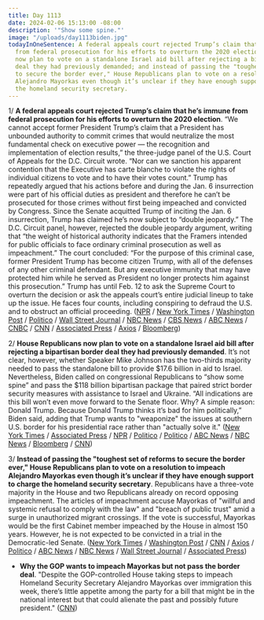 ```yaml
---
title: Day 1113
date: 2024-02-06 15:13:00 -08:00
description: '"Show some spine."'
image: "/uploads/day1113biden.jpg"
todayInOneSentence: A federal appeals court rejected Trump’s claim that he’s immune
  from federal prosecution for his efforts to overturn the 2020 election; House Republicans
  now plan to vote on a standalone Israel aid bill after rejecting a bipartisan border
  deal they had previously demanded; and instead of passing the "toughest set of reforms
  to secure the border ever," House Republicans plan to vote on a resolution to impeach
  Alejandro Mayorkas even though it’s unclear if they have enough support to charge
  the homeland security secretary.
---
```


1/ **A federal appeals court rejected Trump’s claim that he’s immune from federal prosecution for his efforts to overturn the 2020 election**. “We cannot accept former President Trump’s claim that a President has unbounded authority to commit crimes that would neutralize the most fundamental check on executive power — the recognition and implementation of election results,” the three-judge panel of the U.S. Court of Appeals for the D.C. Circuit wrote. “Nor can we sanction his apparent contention that the Executive has carte blanche to violate the rights of individual citizens to vote and to have their votes count.” Trump has repeatedly argued that his actions before and during the Jan. 6 insurrection were part of his official duties as president and therefore he can’t be prosecuted for those crimes without first being impeached and convicted by Congress. Since the Senate acquitted Trump of inciting the Jan. 6 insurrection, Trump has claimed he’s now subject to “double jeopardy.” The D.C. Circuit panel, however, rejected the double jeopardy argument, writing that “the weight of historical authority indicates that the Framers intended for public officials to face ordinary criminal prosecution as well as impeachment.” The court concluded: “For the purpose of this criminal case, former President Trump has become citizen Trump, with all of the defenses of any other criminal defendant. But any executive immunity that may have protected him while he served as President no longer protects him against this prosecution.” Trump has until Feb. 12 to ask the Supreme Court to overturn the decision or ask the appeals court’s entire judicial lineup to take up the issue. He faces four counts, including conspiring to defraud the U.S. and to obstruct an official proceeding. ([NPR](https://www.npr.org/2024/02/06/1223904739/trump-immunity-ruling) / [New York Times](https://www.nytimes.com/2024/02/06/us/politics/trump-immunity-appeals-court.html) / [Washington Post](https://www.washingtonpost.com/dc-md-va/2024/02/06/trump-jan-6-immunity-appeal-denied/) / [Politico](https://www.politico.com/news/2024/02/06/trump-is-not-immune-from-prosecution-for-bid-to-subvert-the-2020-election-appeals-court-rules-00139832) / [Wall Street Journal](https://www.wsj.com/us-news/law/appeals-court-rejects-trumps-immunity-claim-0ef2d636?mod=hp_lead_pos2) / [NBC News](https://www.nbcnews.com/politics/supreme-court/appeals-court-rules-trump-presidential-immunity-2020-election-interfer-rcna133234) / [CBS News](https://www.cbsnews.com/news/trump-immunity-appeals-court-2020-election-case/) / [ABC News](https://abcnews.go.com/Politics/appeals-court-rejects-trumps-immunity-claim-federal-election/story?id=106380940) / [CNBC](https://www.cnbc.com/2024/02/06/trump-election-case-appeals-court-denies-ex-president-immunity.html) / [CNN](https://www.cnn.com/politics/live-news/trump-court-ruling-immunity-election-subversion-prosecution/index.html) / [Associated Press](https://apnews.com/article/trump-capitol-riot-presidential-immunity-appeal-46c2d7fc7807cd3262764d35e47f390e) / [Axios](https://www.axios.com/2024/02/06/trump-immunity-appeal-dc-circuit) / [Bloomberg](https://www.bloomberg.com/news/articles/2024-02-06/is-trump-going-on-trial-what-to-know-after-court-rejected-immunity-claim?srnd=premium&sref=MIBMEEoj))

2/ **House Republicans now plan to vote on a standalone Israel aid bill after rejecting a bipartisan border deal they had previously demanded**. It’s not clear, however, whether Speaker Mike Johnson has the two-thirds majority needed to pass the standalone bill to provide $17.6 billion in aid to Israel. Nevertheless, Biden called on congressional Republicans to “show some spine” and pass the $118 billion bipartisan package that paired strict border security measures with assistance to Israel and Ukraine. “All indications are this bill won’t even move forward to the Senate floor. Why? A simple reason: Donald Trump. Because Donald Trump thinks it’s bad for him politically,” Biden said, adding that Trump wants to "weaponize" the issues at southern U.S. border for his presidential race rather than "actually solve it." ([New York Times](https://www.nytimes.com/live/2024/02/06/us/biden-border-funding) / [Associated Press](https://apnews.com/article/congress-border-security-bill-ukraine-b386eae0c4947497da931870dbcb28a0) / [NPR](https://www.npr.org/2024/02/06/1229554330/biden-trump-border-ukraine-congress?ft=nprml&f=1014) / [Politico](https://www.politico.com/live-updates/2024/02/06/congress/dems-israel-position-house-standalone-aid-00139835) / [Politico](https://www.politico.com/live-updates/2024/02/06/congress/dems-israel-position-house-standalone-aid-00139835) / [ABC News](https://abcnews.go.com/Politics/biden-blames-trump-border-deal-now-teetering-collapse/story?id=106990958) / [NBC News](https://www.nbcnews.com/politics/white-house/biden-urge-congress-pass-bipartisan-border-security-bill-republicans-n-rcna137483) / [Bloomberg](https://www.bloomberg.com/news/articles/2024-02-06/biden-pins-border-bill-failure-on-trump-leaving-ukraine-hanging?srnd=premium&sref=MIBMEEoj) / [CNN](https://www.cnn.com/2024/02/06/politics/republican-opposition-senate-border-bill/index.html))

3/ **Instead of passing the "toughest set of reforms to secure the border ever," House Republicans plan to vote on a resolution to impeach Alejandro Mayorkas even though it’s unclear if they have enough support to charge the homeland security secretary**. Republicans have a three-vote majority in the House and two Republicans already on record opposing impeachment. The articles of impeachment accuse Mayorkas of "willful and systemic refusal to comply with the law" and "breach of public trust" amid a surge in unauthorized migrant crossings. If the vote is successful, Mayorkas would be the first Cabinet member impeached by the House in almost 150 years. However, he is not expected to be convicted in a trial in the Democratic-led Senate. ([New York Times](https://www.nytimes.com/live/2024/02/06/us/mayorkas-impeachment#alejandro-mayorkas-impeachment) / [Washington Post](https://www.washingtonpost.com/politics/2024/02/06/mayorkas-impeachment-biden-border-deal/) / [CNN](https://www.cnn.com/politics/live-news/border-bill-mayorkas-impeachment-vote/index.html) / [Axios](https://www.axios.com/2024/02/06/mayorkas-impeachment-vote-house-republicans) / [Politico](https://www.politico.com/live-updates/2024/02/06/congress/mayorkas-impeachment-on-the-rocks-00139829) / [ABC News](https://abcnews.go.com/Politics/house-vote-gop-led-push-impeach-dhs-secretary/story?id=106967588) / [NBC News](https://www.nbcnews.com/politics/congress/house-republicans-hold-vote-impeach-dhs-secretary-alejandro-mayorkas-rcna137327) / [Wall Street Journal](https://www.wsj.com/politics/house-vote-mayorkas-impeachment-ef19c9c2?mod=hp_lead_pos10) / [Associated Press](https://apnews.com/article/house-republicans-impeach-homeland-security-secretary-mayorkas-8209736501ed4fe12e4b164443d6a8a9))

* **Why the GOP wants to impeach Mayorkas but not pass the border deal**. "Despite the GOP-controlled House taking steps to impeach Homeland Security Secretary Alejandro Mayorkas over immigration this week, there’s little appetite among the party for a bill that might be in the national interest but that could alienate the past and possibly future president." ([CNN](https://www.cnn.com/2024/02/06/politics/trump-republicans-immigration/index.html))